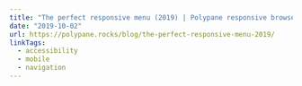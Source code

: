 ```yaml
---
title: "The perfect responsive menu (2019) | Polypane responsive browser"
date: "2019-10-02"
url: https://polypane.rocks/blog/the-perfect-responsive-menu-2019/
linkTags:
  - accessibility
  - mobile
  - navigation
---
```


